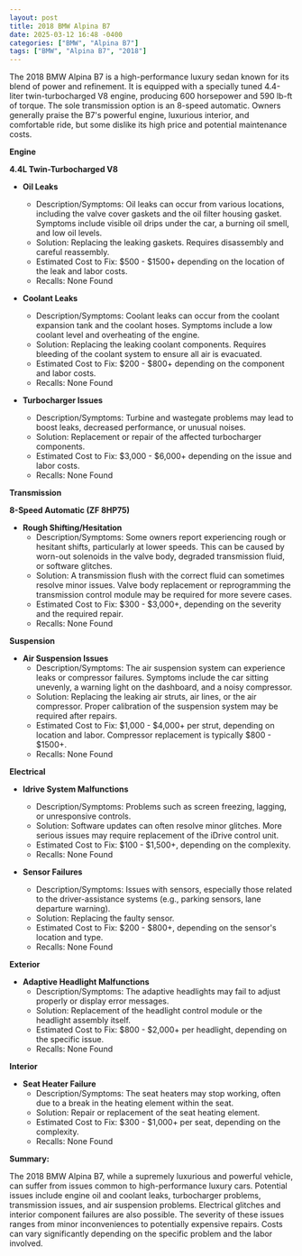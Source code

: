 ```yaml
---
layout: post
title: 2018 BMW Alpina B7
date: 2025-03-12 16:48 -0400
categories: ["BMW", "Alpina B7"]
tags: ["BMW", "Alpina B7", "2018"]
---
```

The 2018 BMW Alpina B7 is a high-performance luxury sedan known for its blend of power and refinement. It is equipped with a specially tuned 4.4-liter twin-turbocharged V8 engine, producing 600 horsepower and 590 lb-ft of torque. The sole transmission option is an 8-speed automatic. Owners generally praise the B7's powerful engine, luxurious interior, and comfortable ride, but some dislike its high price and potential maintenance costs.

**Engine**

**4.4L Twin-Turbocharged V8**

* **Oil Leaks**
    * Description/Symptoms: Oil leaks can occur from various locations, including the valve cover gaskets and the oil filter housing gasket. Symptoms include visible oil drips under the car, a burning oil smell, and low oil levels.
    * Solution: Replacing the leaking gaskets. Requires disassembly and careful reassembly.
    * Estimated Cost to Fix: $500 - $1500+ depending on the location of the leak and labor costs.
    * Recalls: None Found

* **Coolant Leaks**
    * Description/Symptoms: Coolant leaks can occur from the coolant expansion tank and the coolant hoses. Symptoms include a low coolant level and overheating of the engine.
    * Solution: Replacing the leaking coolant components. Requires bleeding of the coolant system to ensure all air is evacuated.
    * Estimated Cost to Fix: $200 - $800+ depending on the component and labor costs.
    * Recalls: None Found

* **Turbocharger Issues**
    * Description/Symptoms: Turbine and wastegate problems may lead to boost leaks, decreased performance, or unusual noises.
    * Solution: Replacement or repair of the affected turbocharger components.
    * Estimated Cost to Fix: $3,000 - $6,000+ depending on the issue and labor costs.
    * Recalls: None Found

**Transmission**

**8-Speed Automatic (ZF 8HP75)**

* **Rough Shifting/Hesitation**
    * Description/Symptoms: Some owners report experiencing rough or hesitant shifts, particularly at lower speeds. This can be caused by worn-out solenoids in the valve body, degraded transmission fluid, or software glitches.
    * Solution: A transmission flush with the correct fluid can sometimes resolve minor issues. Valve body replacement or reprogramming the transmission control module may be required for more severe cases.
    * Estimated Cost to Fix: $300 - $3,000+, depending on the severity and the required repair.
    * Recalls: None Found

**Suspension**

* **Air Suspension Issues**
    * Description/Symptoms: The air suspension system can experience leaks or compressor failures. Symptoms include the car sitting unevenly, a warning light on the dashboard, and a noisy compressor.
    * Solution: Replacing the leaking air struts, air lines, or the air compressor. Proper calibration of the suspension system may be required after repairs.
    * Estimated Cost to Fix: $1,000 - $4,000+ per strut, depending on location and labor. Compressor replacement is typically $800 - $1500+.
    * Recalls: None Found

**Electrical**

* **Idrive System Malfunctions**
    * Description/Symptoms: Problems such as screen freezing, lagging, or unresponsive controls.
    * Solution: Software updates can often resolve minor glitches. More serious issues may require replacement of the iDrive control unit.
    * Estimated Cost to Fix: $100 - $1,500+, depending on the complexity.
    * Recalls: None Found

* **Sensor Failures**
    * Description/Symptoms: Issues with sensors, especially those related to the driver-assistance systems (e.g., parking sensors, lane departure warning).
    * Solution: Replacing the faulty sensor.
    * Estimated Cost to Fix: $200 - $800+, depending on the sensor's location and type.
    * Recalls: None Found

**Exterior**

* **Adaptive Headlight Malfunctions**
    * Description/Symptoms: The adaptive headlights may fail to adjust properly or display error messages.
    * Solution: Replacement of the headlight control module or the headlight assembly itself.
    * Estimated Cost to Fix: $800 - $2,000+ per headlight, depending on the specific issue.
    * Recalls: None Found

**Interior**

* **Seat Heater Failure**
    * Description/Symptoms: The seat heaters may stop working, often due to a break in the heating element within the seat.
    * Solution: Repair or replacement of the seat heating element.
    * Estimated Cost to Fix: $300 - $1,000+ per seat, depending on the complexity.
    * Recalls: None Found

**Summary:**

The 2018 BMW Alpina B7, while a supremely luxurious and powerful vehicle, can suffer from issues common to high-performance luxury cars. Potential issues include engine oil and coolant leaks, turbocharger problems, transmission issues, and air suspension problems. Electrical glitches and interior component failures are also possible. The severity of these issues ranges from minor inconveniences to potentially expensive repairs. Costs can vary significantly depending on the specific problem and the labor involved.

